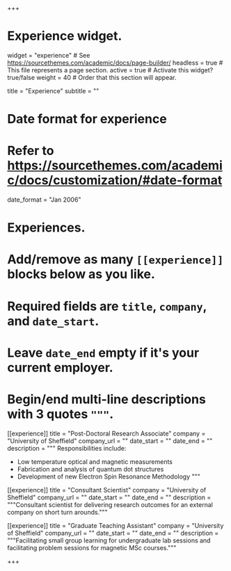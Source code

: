 +++
# Experience widget.
widget = "experience"  # See https://sourcethemes.com/academic/docs/page-builder/
headless = true  # This file represents a page section.
active = true  # Activate this widget? true/false
weight = 40  # Order that this section will appear.

title = "Experience"
subtitle = ""

# Date format for experience
#   Refer to https://sourcethemes.com/academic/docs/customization/#date-format
date_format = "Jan 2006"

# Experiences.
#   Add/remove as many `[[experience]]` blocks below as you like.
#   Required fields are `title`, `company`, and `date_start`.
#   Leave `date_end` empty if it's your current employer.
#   Begin/end multi-line descriptions with 3 quotes `"""`.
[[experience]]
  title = "Post-Doctoral Research Associate"
  company = "University of Sheffield"
  company_url = ""
  date_start = ""
  date_end = ""
  description = """
  Responsibilities include:

  * Low temperature optical and magnetic measurements
  * Fabrication and analysis of quantum dot structures
  * Development of new Electron Spin Resonance Methodology
  """

[[experience]]
  title = "Consultant Scientist"
  company = "University of Sheffield"
  company_url = ""
  date_start = ""
  date_end = ""
  description = """Consultant scientist for delivering research outcomes for an external company on short turn arounds."""

[[experience]]
    title = "Graduate Teaching Assistant"
    company = "University of Sheffield"
    company_url = ""
    date_start = ""
    date_end = ""
    description = """Facilitating small group learning for undergraduate lab sessions and facilitating problem sessions for magnetic MSc courses."""

+++
